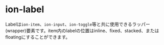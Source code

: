 # ion-label

Labelは`ion-item`、`ion-input`、`ion-toggle`等と共に使用できるラッパー(wrapper)要素です。item内のlabelの位置はinline、fixed、stacked、またはfloatingにすることができます。
